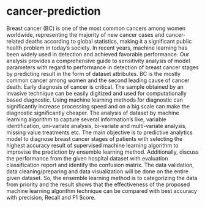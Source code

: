 # cancer-prediction
Breast cancer (BC) is one of the most common cancers among
women worldwide, representing the majority of new cancer cases and
cancer-related deaths according to global statistics, making it a
significant public health problem in today’s society. In recent years,
machine learning has been widely used in detection and achieved
favorable performance. Our analysis provides a comprehensive guide
to sensitivity analysis of model parameters with regard to performance
in detection of breast cancer stages by predicting result in the form of
dataset attributes. BC is the mostly common cancer among women and
the second leading cause of cancer death. Early diagnosis of cancer is
critical. The sample obtained by an invasive technique can be easily
digitized and used for computationally based diagnostic. Using
machine learning methods for diagnostic can significantly increase
processing speed and on a big scale can make the diagnostic
significantly cheaper. The analysis of dataset by machine learning
algorithm to capture several information’s like, variable identification,
uni-variate analysis, bi-variate and multi-variate analysis, missing
value treatments etc. The main objective is to predictive analytics
model to diagnose breast cancer stages of patients with selecting the
highest accuracy result of supervised machine learning algorithm to
improvise the prediction by ensemble learning method. Additionally,
discuss the performance from the given hospital dataset with evaluation
classification report and identify the confusion matrix. The data
validation, data cleaning/preparing and data visualization will be done
on the entire given dataset. So, the ensemble learning method is to
categorizing the data from priority and the result shows that the
effectiveness of the proposed machine learning algorithm technique
can be compared with best accuracy with precision, Recall and F1
Score.
